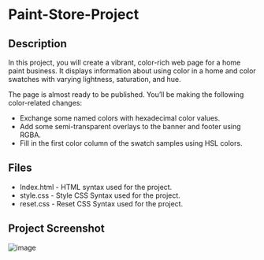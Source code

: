 ﻿# Paint-Store-Project
 
## Description
In this project, you will create a vibrant, color-rich web page for a home paint business. It displays information about using color in a home and color swatches with varying lightness, saturation, and hue.

The page is almost ready to be published. You’ll be making the following color-related changes:

- Exchange some named colors with hexadecimal color values.
- Add some semi-transparent overlays to the banner and footer using RGBA.
- Fill in the first color column of the swatch samples using HSL colors.

## Files
- Index.html - HTML syntax used for the project.
- style.css - Style CSS Syntax used for the project.
- reset.css - Reset CSS Syntax used for the project.

## Project Screenshot

![image](https://user-images.githubusercontent.com/24352433/141676408-8b3f827e-5105-43ec-870a-8cb691cb8f0a.png)


